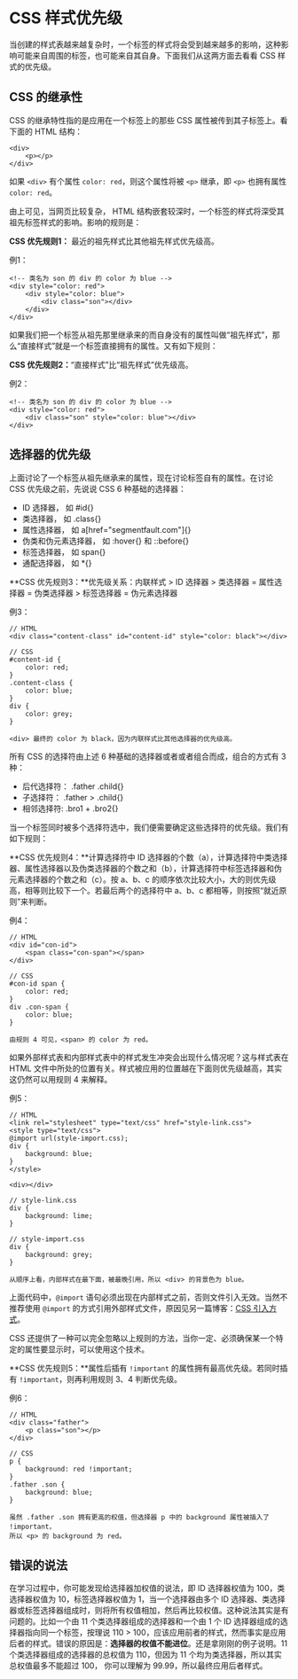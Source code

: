 # CSS 样式优先级

当创建的样式表越来越复杂时，一个标签的样式将会受到越来越多的影响，这种影响可能来自周围的标签，也可能来自其自身。下面我们从这两方面去看看 CSS 样式的优先级。

## CSS 的继承性

CSS 的继承特性指的是应用在一个标签上的那些 CSS 属性被传到其子标签上。看下面的 HTML 结构：

	<div>
		<p></p>
	</div>

如果 `<div>` 有个属性 `color: red`，则这个属性将被 `<p>` 继承，即 `<p>` 也拥有属性 `color: red`。

由上可见，当网页比较复杂， HTML 结构嵌套较深时，一个标签的样式将深受其祖先标签样式的影响。影响的规则是：

**CSS 优先规则1：** 最近的祖先样式比其他祖先样式优先级高。

例1：

	<!-- 类名为 son 的 div 的 color 为 blue -->
	<div style="color: red">
		<div style="color: blue">
			<div class="son"></div>
		</div>
	</div>


如果我们把一个标签从祖先那里继承来的而自身没有的属性叫做“祖先样式”，那么“直接样式”就是一个标签直接拥有的属性。又有如下规则：

**CSS 优先规则2：**“直接样式”比“祖先样式”优先级高。

例2：

	<!-- 类名为 son 的 div 的 color 为 blue -->
	<div style="color: red">
		<div class="son" style="color: blue"></div>
	</div>

## 选择器的优先级

上面讨论了一个标签从祖先继承来的属性，现在讨论标签自有的属性。在讨论 CSS 优先级之前，先说说 CSS 6 种基础的选择器：

- ID 选择器， 如 #id{}
- 类选择器， 如 .class{}
- 属性选择器， 如 a[href="segmentfault.com"]{}
- 伪类和伪元素选择器， 如 :hover{} 和 ::before{}
- 标签选择器， 如 span{}
- 通配选择器， 如 *{}

**CSS 优先规则3：**优先级关系：内联样式 > ID 选择器 > 类选择器 = 属性选择器 = 伪类选择器 > 标签选择器 = 伪元素选择器

例3：

	// HTML
	<div class="content-class" id="content-id" style="color: black"></div>

	// CSS
	#content-id {
		color: red;
	}
	.content-class {
		color: blue;
	}
	div {
		color: grey;
	}

	<div> 最终的 color 为 black，因为内联样式比其他选择器的优先级高。

所有 CSS 的选择符由上述 6 种基础的选择器或者或者组合而成，组合的方式有 3 种：

- 后代选择符： .father .child{}
- 子选择符： .father > .child{}
- 相邻选择符: .bro1 + .bro2{}

当一个标签同时被多个选择符选中，我们便需要确定这些选择符的优先级。我们有如下规则：

**CSS 优先规则4：**计算选择符中 ID 选择器的个数（a），计算选择符中类选择器、属性选择器以及伪类选择器的个数之和（b），计算选择符中标签选择器和伪元素选择器的个数之和（c）。按 a、b、c 的顺序依次比较大小，大的则优先级高，相等则比较下一个。若最后两个的选择符中 a、b、c 都相等，则按照“就近原则”来判断。

例4：

	// HTML
	<div id="con-id">
		<span class="con-span"></span>
	</div>

	// CSS
	#con-id span {
		color: red;
	}
	div .con-span {
		color: blue;
	}

	由规则 4 可见，<span> 的 color 为 red。

如果外部样式表和内部样式表中的样式发生冲突会出现什么情况呢？这与样式表在 HTML 文件中所处的位置有关。样式被应用的位置越在下面则优先级越高，其实这仍然可以用规则 4 来解释。

例5：

	// HTML
	<link rel="stylesheet" type="text/css" href="style-link.css">
	<style type="text/css">
	@import url(style-import.css);
	div {
		background: blue;
	}
	</style>

	<div></div>

	// style-link.css
	div {
		background: lime;
	}

	// style-import.css
	div {
		background: grey;
	}

	从顺序上看，内部样式在最下面，被最晚引用，所以 <div> 的背景色为 blue。

上面代码中，`@import` 语句必须出现在内部样式之前，否则文件引入无效。当然不推荐使用 `@import` 的方式引用外部样式文件，原因见另一篇博客：[CSS 引入方式](http://segmentfault.com/a/1190000003866058)。

CSS 还提供了一种可以完全忽略以上规则的方法，当你一定、必须确保某一个特定的属性要显示时，可以使用这个技术。

**CSS 优先规则5：**属性后插有 `!important` 的属性拥有最高优先级。若同时插有 `!important`，则再利用规则 3、4 判断优先级。

例6：

	// HTML
	<div class="father">
		<p class="son"></p>
	</div>

	// CSS
	p {
		background: red !important;
	}
	.father .son {
		background: blue;
	}

	虽然 .father .son 拥有更高的权值，但选择器 p 中的 background 属性被插入了 !important，
	所以 <p> 的 background 为 red。


## 错误的说法

在学习过程中，你可能发现给选择器加权值的说法，即 ID 选择器权值为 100，类选择器权值为 10，标签选择器权值为 1，当一个选择器由多个 ID 选择器、类选择器或标签选择器组成时，则将所有权值相加，然后再比较权值。这种说法其实是有问题的。比如一个由 11 个类选择器组成的选择器和一个由 1 个 ID 选择器组成的选择器指向同一个标签，按理说 110 > 100，应该应用前者的样式，然而事实是应用后者的样式。错误的原因是：**选择器的权值不能进位**。还是拿刚刚的例子说明。11 个类选择器组成的选择器的总权值为 110，但因为 11 个均为类选择器，所以其实总权值最多不能超过 100， 你可以理解为 99.99，所以最终应用后者样式。
